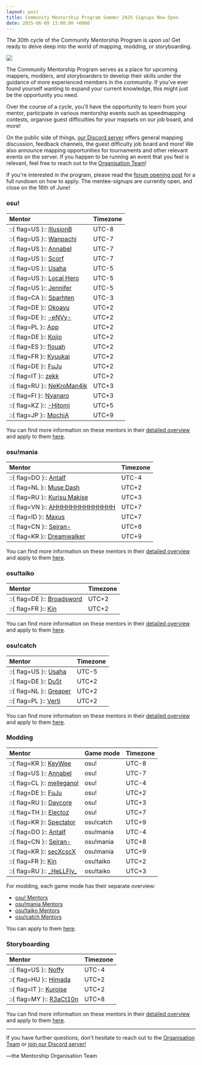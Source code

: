 ```yaml
---
layout: post
title: Community Mentorship Program Summer 2025 Signups Now Open
date: 2025-06-09 13:00:00 +0000
---
```


The 30th cycle of the Community Mentorship Program is upon us! Get ready to delve deep into the world of mapping, modding, or storyboarding.

![](/wiki/shared/news/banners/community-mentorship-program.jpg)

The Community Mentorship Program serves as a place for upcoming mappers, modders, and storyboarders to develop their skills under the guidance of more experienced members in the community. If you've ever found yourself wanting to expand your current knowledge, this might just be the opportunity you need.

Over the course of a cycle, you'll have the opportunity to learn from your mentor, participate in various mentorship events such as speedmapping contests, organise guest difficulties for your mapsets on our job board, and more! 

On the public side of things, [our Discord server](https://discord.com/invite/Ft2FtXmBgx) offers general mapping discussion, feedback channels, the guest difficulty job board and more! We also announce mapping opportunities for tournaments and other relevant events on the server. If you happen to be running an event that you feel is relevant, feel free to reach out to the [Organisation Team](https://docs.google.com/spreadsheets/d/1dVbDmk2Z6RsosS8rN11cfjCPMLKMuCjrICOVqTW2KH4/edit?usp=sharing)!

If you're interested in the program, please read the [forum opening post](https://osu.ppy.sh/community/forums/topics/2079752?n=1) for a full rundown on how to apply. 
The mentee-signups are currently open, and close on the 16th of June! 

### osu! 

| Mentor | Timezone |
| :-- | :-- |
| ::{ flag=US }:: [IllusionB](https://osu.ppy.sh/users/13292488) | UTC-8 |
| ::{ flag=US }:: [Wanpachi](https://osu.ppy.sh/users/12157130) | UTC-7 |
| ::{ flag=US }:: [Annabel](https://osu.ppy.sh/users/3388410) | UTC-7 |
| ::{ flag=US }:: [Scorf](https://osu.ppy.sh/users/17038784) | UTC-7 |
| ::{ flag=US }:: [Usaha](https://osu.ppy.sh/users/6443117) | UTC-5 |
| ::{ flag=US }:: [Local Hero](https://osu.ppy.sh/users/16134122) | UTC-5 |
| ::{ flag=US }:: [Jennifer](https://osu.ppy.sh/users/6761853) | UTC-5 |
| ::{ flag=CA }:: [Sparhten](https://osu.ppy.sh/users/7601720) | UTC-3 |
| ::{ flag=DE }:: [Okoayu](https://osu.ppy.sh/users/1623405) | UTC+2 |
| ::{ flag=DE }:: [\-eNVy-](https://osu.ppy.sh/users/10632422) | UTC+2 |
| ::{ flag=PL }:: [App](https://osu.ppy.sh/users/13650508) | UTC+2 |
| ::{ flag=DE }:: [Kojio](https://osu.ppy.sh/users/2054596) | UTC+2 |
| ::{ flag=ES }:: [flouah](https://osu.ppy.sh/users/8030129) | UTC+2 |
| ::{ flag=FR }:: [Kyuukai](https://osu.ppy.sh/users/5337374) | UTC+2 |
| ::{ flag=DE }:: [FuJu](https://osu.ppy.sh/users/10773882) | UTC+2 |
| ::{ flag=IT }:: [zekk](https://osu.ppy.sh/users/9704802) | UTC+2 |
| ::{ flag=RU }:: [NeKroMan4ik](https://osu.ppy.sh/users/11387664) | UTC+3 |
| ::{ flag=FI }:: [Nyanaro](https://osu.ppy.sh/users/4157611) | UTC+3 |
| ::{ flag=KZ }:: [\-Hitomi](https://osu.ppy.sh/users/15583987) | UTC+5 |
| ::{ flag=JP }:: [MochiA](https://osu.ppy.sh/users/9312734) | UTC+9 |

You can find more information on these mentors in their [detailed overview](https://docs.google.com/spreadsheets/d/1PrL5cXwU-EMIkUaRKPHbRsi-AUeicQhZZR2QkjVDevM/edit) and apply to them [here](https://forms.gle/j9tUAjMf47JoRCRK8). 

### osu!mania 

| Mentor | Timezone |
| :-- | :-- |
| ::{ flag=DO }:: [Antalf](https://osu.ppy.sh/users/8793773) | UTC-4 |
| ::{ flag=NL }:: [Muse Dash](https://osu.ppy.sh/users/13695676) | UTC+2 |
| ::{ flag=RU }:: [Kurisu Makise](https://osu.ppy.sh/users/2790640) | UTC+3 |
| ::{ flag=VN }:: [AHHHHHHHHHHHHHH](https://osu.ppy.sh/users/8249608) | UTC+7 |
| ::{ flag=ID }:: [Maxus](https://osu.ppy.sh/users/4335785) | UTC+7 |
| ::{ flag=CN }:: [Seiran-](https://osu.ppy.sh/users/14351534) | UTC+8 |
| ::{ flag=KR }:: [Dreamwalker](https://osu.ppy.sh/users/8946550) | UTC+9 |

You can find more information on these mentors in their [detailed overview](https://docs.google.com/spreadsheets/d/1g2KhhmBqiqNAe2I2PJPicaSFtWPQ5sScRluC9oQzFGg/edit) and apply to them [here](https://forms.gle/5pwB9qqUsDc3kV6H9).

### osu!taiko

| Mentor | Timezone |
| :-- | :-- |
| ::{ flag=DE }:: [Broadsword](https://osu.ppy.sh/users/11357694) | UTC+2 |
| ::{ flag=FR }:: [Kin](https://osu.ppy.sh/users/480689) | UTC+2 |

You can find more information on these mentors in their [detailed overview](https://docs.google.com/spreadsheets/d/1_bMj04v4kUhdBd_JS6yiex9pBSFcxh_Uunn--n7Ugt8/edit) and apply to them [here](https://forms.gle/unAie67mgosQK6vE7).

### osu!catch

| Mentor | Timezone |
| :-- | :-- |
| ::{ flag=US }:: [Usaha](https://osu.ppy.sh/users/6443117) | UTC-5 |
| ::{ flag=DE }:: [Du5t](https://osu.ppy.sh/users/6053071) | UTC+2 |
| ::{ flag=NL }:: [Greaper](https://osu.ppy.sh/users/2369776) | UTC+2 |
| ::{ flag=PL }:: [Verti](https://osu.ppy.sh/users/10674528) | UTC+2 |

You can find more information on these mentors in their [detailed overview](https://docs.google.com/spreadsheets/d/16J1nxWgHadycR2Qu232VufdcmHKPXWb6MFPixO-ehlg/edit) and apply to them [here](https://forms.gle/YrbXSstDdvBGGy2m7).

### Modding

| Mentor     | Game mode | Timezone |
| :-- | :-- | :-- |
| ::{ flag=KR }:: [KeyWee](https://osu.ppy.sh/users/10476879) | osu! | UTC-8 |
| ::{ flag=US }:: [Annabel](https://osu.ppy.sh/users/3388410) | osu! | UTC-7 |
| ::{ flag=CL }:: [melleganol](https://osu.ppy.sh/users/16452371) | osu! | UTC-4 |
| ::{ flag=DE }:: [FuJu](https://osu.ppy.sh/users/10773882) | osu! | UTC+2 |
| ::{ flag=RU }:: [Daycore](https://osu.ppy.sh/users/5596337) | osu! | UTC+3 |
| ::{ flag=TH }:: [Electoz](https://osu.ppy.sh/users/6485263) | osu! | UTC+7 |
| ::{ flag=KR }:: [Spectator](https://osu.ppy.sh/users/702598) | osu!catch | UTC+9 |
| ::{ flag=DO }:: [Antalf](https://osu.ppy.sh/users/8793773) | osu!mania | UTC-4 |
| ::{ flag=CN }:: [Seiran-](https://osu.ppy.sh/users/14351534) | osu!mania | UTC+8 |
| ::{ flag=KR }:: [secXcscX](https://osu.ppy.sh/users/13543418) | osu!mania | UTC+9 |
| ::{ flag=FR }:: [Kin](https://osu.ppy.sh/users/480689) | osu!taiko | UTC+2 |
| ::{ flag=RU }:: [\_HeLLFly\_](https://osu.ppy.sh/users/14225226) | osu!taiko | UTC+3 |

For modding, each game mode has their separate overview: 
- [osu! Mentors](https://docs.google.com/spreadsheets/d/1hXMTAFDdhjpQP72WyfDkjOnZECf6DO_Ba5sxjpowUKw/edit?gid=2064960339#gid=2064960339)
- [osu!mania Mentors](https://docs.google.com/spreadsheets/d/1AcZHY7OylKGEgzgfryqLr9FOI6-oXdNqPT2Zistz3Yo/edit?gid=2064960339#gid=2064960339)
- [osu!taiko Mentors](https://docs.google.com/spreadsheets/d/1cjhM_wRE-BmH5v1iVF_uP1Jp6uLNamS7aCnjAQmEQb4/edit?gid=2064960339#gid=2064960339)
- [osu!catch Mentors](https://docs.google.com/spreadsheets/d/1Ac7_geRabvpRb60dxeLWYhIYzj9D_aDNzw2P8ZlhJ08/edit?gid=2064960339#gid=2064960339)

You can apply to them [here](https://docs.google.com/forms/d/e/1FAIpQLSedojsQxwaUWRPZ_AeP_bMr3GNsWMy62MpVwHQfyPtQfeSxXw/viewform).

### Storyboarding

| Mentor | Timezone |
| :-- | :-- |
| ::{ flag=US }:: [Noffy](https://osu.ppy.sh/users/1541323) | UTC-4 |
| ::{ flag=HU }:: [Himada](https://osu.ppy.sh/users/10959366) | UTC+2 |
| ::{ flag=IT }:: [Kuroise](https://osu.ppy.sh/users/14547127) | UTC+2 |
| ::{ flag=MY }:: [R3aCt10n](https://osu.ppy.sh/users/17020051) | UTC+8 |

You can find more information on these mentors in their [detailed overview](https://docs.google.com/spreadsheets/d/18vLaEyRnsfc2hpUb53EpggRwY6Vg7PqTScbs2qI6otc/edit) and apply to them [here](https://forms.gle/5bh7XsZw4E5yX4QNA).

---

If you have further questions, don't hesitate to reach out to the [Organisation Team](https://docs.google.com/spreadsheets/d/1dVbDmk2Z6RsosS8rN11cfjCPMLKMuCjrICOVqTW2KH4/edit?usp=sharing) or [join our Discord server!](https://discord.com/invite/Ft2FtXmBgx)

—the Mentorship Organisation Team
